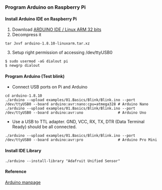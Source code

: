 ### Program Arduino on Raspberry Pi
#### Install Arduino IDE on Raspberry Pi
1. Download [ARDUINO IDE / Linux ARM 32 bits](https://www.arduino.cc/en/Main/Software)
2. Decompress it<br>
```shell
tar Jxvf arduino-1.8.10-linuxarm.tar.xz 
```
3. Setup right permission of accessing /dev/ttyUSB0
```shell 
$ sudo usermod -aG dialout pi 
$ newgrp dialout
```
#### Program Arduino (Test blink) 
* Connect USB ports on Pi and Arduino 
```
cd arduino-1.8.10
./arduino --upload examples/01.Basics/Blink/Blink.ino --port /dev/ttyUSB0 --board arduino:avr:nano:cpu=atmega328 # Arduino Nano 
./arduino --upload examples/01.Basics/Blink/Blink.ino --port /dev/ttyUSB0 --board arduino:avr:uno                # Arduino Uno
```
* Use a USB to TTL adapter. GND, VCC, RX, TX, DTR (Data Terminal Ready) should be all connected. 
``` 
./arduino --upload examples/01.Basics/Blink/Blink.ino --port /dev/ttyUSB0 --board arduino:avr:pro                # Arduino Pro Mini
``` 
#### Install IDE Library
```
./arduino --install-library "Adafruit Unified Sensor"
```
#### Reference
[Arduino manpage](https://github.com/arduino/Arduino/blob/master/build/shared/manpage.adoc)
